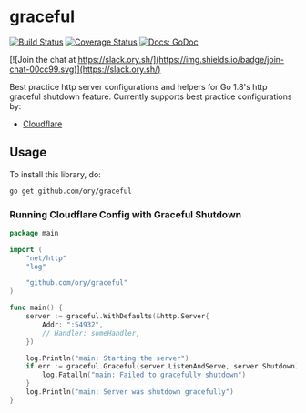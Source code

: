 # graceful

[![Build Status](https://travis-ci.org/ory/graceful.svg?branch=master)](https://travis-ci.org/ory/graceful)
[![Coverage Status](https://coveralls.io/repos/github/ory/graceful/badge.svg?branch=master)](https://coveralls.io/github/ory/graceful?branch=master)
[![Docs: GoDoc](https://img.shields.io/badge/docs-godoc-blue.svg)](https://godoc.org/github.com/ory/graceful)

[![Join the chat at https://slack.ory.sh/](https://img.shields.io/badge/join-chat-00cc99.svg)](https://slack.ory.sh/)

Best practice http server configurations and helpers for Go 1.8's http graceful
shutdown feature. Currently supports best practice configurations by:

- [Cloudflare](https://blog.cloudflare.com/exposing-go-on-the-internet/)

## Usage

To install this library, do:

```sh
go get github.com/ory/graceful
```

### Running Cloudflare Config with Graceful Shutdown

```go
package main

import (
    "net/http"
    "log"

    "github.com/ory/graceful"
)

func main() {
    server := graceful.WithDefaults(&http.Server{
        Addr: ":54932",
        // Handler: someHandler,
    })

    log.Println("main: Starting the server")
    if err := graceful.Graceful(server.ListenAndServe, server.Shutdown); err != nil {
        log.Fatalln("main: Failed to gracefully shutdown")
    }
    log.Println("main: Server was shutdown gracefully")
}
```
